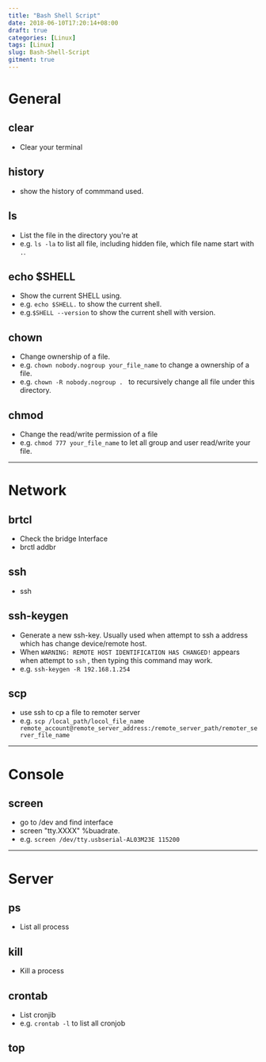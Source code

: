 ```yaml
---
title: "Bash Shell Script"
date: 2018-06-10T17:20:14+08:00
draft: true
categories: [Linux]
tags: [Linux]
slug: Bash-Shell-Script
gitment: true
---
```


# General
## clear
* Clear your terminal

## history
* show the history of commmand used.

## ls
* List the file in the directory you're at
* e.g. `ls -la` to list all file, including hidden file, which file name start with `.`.

## echo $SHELL
* Show the current SHELL using. 
* e.g. `echo $SHELL.` to show the current shell.
* e.g.`$SHELL --version` to show the current shell with version. 

## chown
* Change ownership of a file. 
* e.g. `chown nobody.nogroup your_file_name` to change a ownership of a file. 
* e.g. `chown -R nobody.nogroup . ` to recursively change all file under this directory. 

## chmod
* Change the read/write permission of a file
* e.g. `chmod 777 your_file_name` to let all group and user read/write your file.

---

# Network
## brtcl
* Check the bridge Interface
* brctl addbr <name> 

## ssh
* ssh

## ssh-keygen
* Generate a new ssh-key. Usually used when attempt to ssh a address which has change device/remote host.
* When `WARNING: REMOTE HOST IDENTIFICATION HAS CHANGED!` appears when attempt to `ssh` , then typing this command may work. 
* e.g. `ssh-keygen -R 192.168.1.254`

## scp
* use ssh to cp a file to remoter server
* e.g. `scp /local_path/locol_file_name remote_account@remote_server_address:/remote_server_path/remoter_server_file_name`

---

# Console
## screen
* go to /dev and find interface
* screen "tty.XXXX" %buadrate.  
* e.g. `screen /dev/tty.usbserial-AL03M23E 115200`

---

# Server
## ps
* List all process

## kill
* Kill a process 

## crontab
* List cronjib
* e.g. `crontab -l` to list all cronjob

## top

